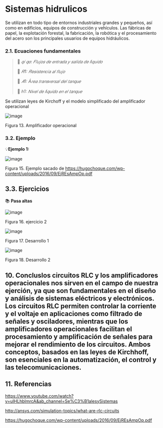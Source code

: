 # Sistemas hidrulicos
Se utilizan en todo tipo de entornos industriales grandes y pequeños, así como en edificios, equipos de construcción y vehículos. Las fábricas de papel, la explotación forestal, la fabricación, la robótica y el procesamiento del acero son los principales usuarios de equipos hidráulicos.

### 2.1. Ecuaciones fundamentales 



>🔑 *𝑞𝑖 𝑞𝑜: 𝐹𝑙𝑢𝑗𝑜𝑠 𝑑𝑒 𝑒𝑛𝑡𝑟𝑎𝑑𝑎 𝑦 𝑠𝑎𝑙𝑖𝑑𝑎 𝑑𝑒 𝑙í𝑞𝑢𝑖𝑑𝑜*
>
>🔑 *𝑅1: 𝑅𝑒𝑠𝑖𝑠𝑡𝑒𝑛𝑐𝑖𝑎 𝑎𝑙 𝑓𝑙𝑢𝑗𝑜*
>
>🔑 *𝐴1: Á𝑟𝑒𝑎 𝑡𝑟𝑎𝑛𝑠𝑣𝑒𝑟𝑠𝑎𝑙 𝑑𝑒𝑙 𝑡𝑎𝑛𝑞𝑢𝑒*
>
>🔑 *ℎ1: 𝑁𝑖𝑣𝑒𝑙 𝑑𝑒 𝑙í𝑞𝑢𝑖𝑑𝑜 𝑒𝑛 𝑒𝑙 𝑡𝑎𝑛𝑞𝑢𝑒*

Se utilizan leyes de Kirchoff y el modelo simplificado del amplificador operacional

![image](https://github.com/user-attachments/assets/a8cba0f3-2039-452f-9cf2-6cc6c09090df)

Figura 13. Amplificador operacional

### 3.2. Ejemplo
💡**Ejemplo 1:** 

![image](https://github.com/user-attachments/assets/16e3577a-744d-47f2-9bab-fc4a7f87ca08)

Figura 15. Ejemplo sacado de https://hugochoque.com/wp-content/uploads/2016/09/EjREsAmpOp.pdf

## 3.3. Ejercicios
📚 **Pasa altas**

![image](https://github.com/user-attachments/assets/97c68261-8749-4f58-8b8e-f6bc6d869fd3)

Figura 16. ejercicio 2

![image](https://github.com/user-attachments/assets/82352904-5edd-4372-87cf-5b98a7aca3da)

Figura 17. Desarrollo 1

![image](https://github.com/user-attachments/assets/304e6f6f-f09c-4592-b86a-df640536c497)

Figura 18. Desarrollo 2

## 10. Concluslos circuitos RLC y los amplificadores operacionales nos sirven en el campo de nuestra ejerción, ya que son fundamentales en el diseño y análisis de sistemas eléctricos y electrónicos. Los circuitos RLC permiten controlar la corriente y el voltaje en aplicaciones como filtrado de señales y osciladores, mientras que los amplificadores operacionales facilitan el procesamiento y amplificación de señales para mejorar el rendimiento de los circuitos. Ambos conceptos, basados en las leyes de Kirchhoff, son esenciales en la automatización, el control y las telecomunicaciones.

## 11. Referencias
https://www.youtube.com/watch?v=uIHLhblmrcA&ab_channel=Se%C3%B1alesySistemas

http://ansys.com/simulation-topics/what-are-rlc-circuits

https://hugochoque.com/wp-content/uploads/2016/09/EjREsAmpOp.pdf

